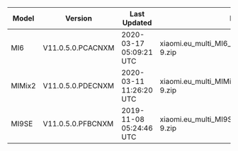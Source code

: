 | Model | Version | Last Updated | File Name | Size | Download Link |
| ---- | ---- | ---- | ---- | ---- | ---- |
| MI6 | V11.0.5.0.PCACNXM | 2020-03-17 05:09:21 UTC | xiaomi.eu_multi_MI6_V11.0.5.0.PCACNXM_v11-9.zip | 1.6 GB | [SourceForge](https://sourceforge.net/projects/xiaomi-eu-multilang-miui-roms/files/xiaomi.eu/MIUI-STABLE-RELEASES/MIUIv11/xiaomi.eu_multi_MI6_V11.0.5.0.PCACNXM_v11-9.zip/download) |
| MIMix2 | V11.0.5.0.PDECNXM | 2020-03-11 11:26:20 UTC | xiaomi.eu_multi_MIMix2_V11.0.5.0.PDECNXM_v11-9.zip | 1.6 GB | [SourceForge](https://sourceforge.net/projects/xiaomi-eu-multilang-miui-roms/files/xiaomi.eu/MIUI-STABLE-RELEASES/MIUIv11/xiaomi.eu_multi_MIMix2_V11.0.5.0.PDECNXM_v11-9.zip/download) |
| MI9SE | V11.0.5.0.PFBCNXM | 2019-11-08 05:24:46 UTC | xiaomi.eu_multi_MI9SE_V11.0.5.0.PFBCNXM_v11-9.zip | 2.0 GB | [SourceForge](https://sourceforge.net/projects/xiaomi-eu-multilang-miui-roms/files/xiaomi.eu/MIUI-STABLE-RELEASES/MIUIv11/xiaomi.eu_multi_MI9SE_V11.0.5.0.PFBCNXM_v11-9.zip/download) |
